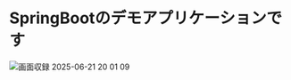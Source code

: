 # SpringBootのデモアプリケーションです
![画面収録 2025-06-21 20 01 09](https://github.com/user-attachments/assets/daf20bc2-c65e-4595-a393-dd785692c804)
